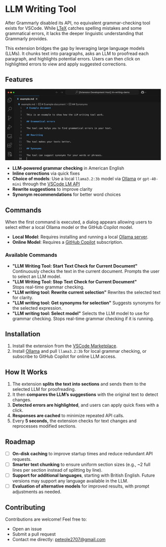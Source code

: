 # LLM Writing Tool  

After Grammarly disabled its API, no equivalent grammar-checking tool exists for VSCode. While [LTeX](https://marketplace.visualstudio.com/items?itemName=valentjn.vscode-ltex) catches spelling mistakes and some grammatical errors, it lacks the deeper linguistic understanding that Grammarly provides.  

This extension bridges the gap by leveraging large language models (LLMs). It chunks text into paragraphs, asks an LLM to proofread each paragraph, and highlights potential errors. Users can then click on highlighted errors to view and apply suggested corrections.  

## Features  

![LLM-based grammar checking](resources/demo.gif)  

- **LLM-powered grammar checking** in American English  
- **Inline corrections** via quick fixes  
- **Choice of models**: Use a local `llama3.2:3b` model via [Ollama](https://ollama.com/) or `gpt-40-mini` through the [VSCode LM API](https://code.visualstudio.com/api/extension-guides/language-model)  
- **Rewrite suggestions** to improve clarity  
- **Synonym recommendations** for better word choices  

## Commands  

When the first command is executed, a dialog appears allowing users to select either a local Ollama model or the GitHub Copilot model.  

- **Local Model**: Requires installing and running a local [Ollama server](https://ollama.com/).  
- **Online Model**: Requires a [GitHub Copilot](https://github.com/features/copilot) subscription.  

### Available Commands  

- **"LLM Writing Tool: Start Text Check for Current Document"**  
  Continuously checks the text in the current document. Prompts the user to select an LLM model.  
- **"LLM Writing Tool: Stop Text Check for Current Document"**  
  Stops real-time grammar checking.  
- **"LLM writing tool: Rewrite current selection"**
  Rewrites the selected text for clarity.
- **"LLM writing tool: Get synonyms for selection"**
  Suggests synonyms for the selected expression.
- **"LLM writing tool: Select model"**
  Selects the LLM model to use for grammar checking. Stops real-time grammar checking if it is running.

## Installation  

1. Install the extension from the [VSCode Marketplace](https://marketplace.visualstudio.com/items?itemName=OlePetersen.lm-writing-tool).  
2. Install [Ollama](https://ollama.com/) and pull `llama3.2:3b` for local grammar checking, or subscribe to GitHub Copilot for online LLM access.  

## How It Works  

1. The extension **splits the text into sections** and sends them to the selected LLM for proofreading.  
2. It then **compares the LLM’s suggestions** with the original text to detect changes.  
3. **Detected errors are highlighted**, and users can apply quick fixes with a click.  
4. **Responses are cached** to minimize repeated API calls.  
5. Every **5 seconds,** the extension checks for text changes and reprocesses modified sections.  

## Roadmap  

- [ ] **On-disk caching** to improve startup times and reduce redundant API requests.  
- [ ] **Smarter text chunking** to ensure uniform section sizes (e.g., ~2 full lines per section instead of splitting by line).  
- [ ] **Support for additional languages**, starting with British English. Future versions may support any language available in the LLM.  
- [ ] **Evaluation of alternative models** for improved results, with prompt adjustments as needed.  

## Contributing  

Contributions are welcome! Feel free to:  
- Open an issue  
- Submit a pull request  
- Contact me directly: [peteole2707@gmail.com](mailto:peteole2707@gmail.com)  